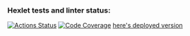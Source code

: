 ### Hexlet tests and linter status:
[![Actions Status](https://github.com/nika7407/java-project-72/actions/workflows/hexlet-check.yml/badge.svg)](https://github.com/nika7407/java-project-72/actions)
[![Code Coverage](https://qlty.sh/badges/c0cb3c35-b74b-4d5e-b6ba-034206b6126a/test_coverage.png)](https://qlty.sh/gh/nika7407/projects/java-project-72)
[here's deployed version](https://java-project-72-o6h9.onrender.com)